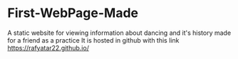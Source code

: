 # First-WebPage-Made
A static website for viewing information about dancing and it's history made for a friend as a practice 
It is hosted in github with this link
https://rafyatar22.github.io/
